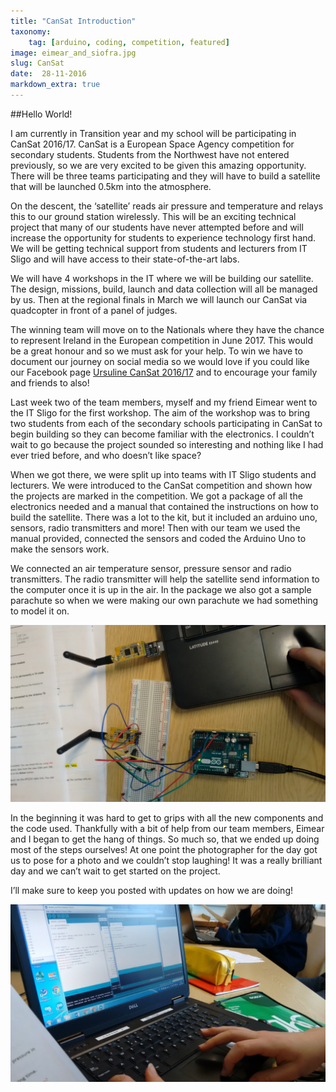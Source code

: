 ```yaml
---
title: "CanSat Introduction"
taxonomy:
    tag: [arduino, coding, competition, featured]
image: eimear_and_siofra.jpg
slug: CanSat
date:  28-11-2016
markdown_extra: true
---
```


##Hello World!


I am currently in Transition year and my school will be participating in CanSat 2016/17. CanSat is a European Space Agency competition for secondary students. Students from the Northwest have not entered previously, so we are very excited to be given this amazing opportunity. There will be three teams participating and they will have to build a satellite that will be launched 0.5km into the atmosphere.

On the descent, the ‘satellite’ reads air pressure and temperature and relays this to our ground station wirelessly. This will be an exciting technical project that many of our students have never attempted before and will increase the opportunity for students to experience technology first hand. We will be getting technical support from students and lecturers from IT Sligo and will have access to their state-of-the-art labs. 

We will have 4 workshops in the IT where we will be building our satellite. The design, missions, build, launch and data collection will all be managed by us. Then at the regional finals in March we will launch our CanSat via quadcopter in front of a panel of judges. 

The winning team will move on to the Nationals where they have the chance to represent Ireland in the European competition in June 2017. This would be a great honour and so we must ask for your help. To win we have to document our journey on social media so we would love if you could like our Facebook page [Ursuline CanSat 2016/17](https://www.facebook.com/ursulinecansat/) and to encourage your family and friends to also!


Last week two of the team members, myself and my friend Eimear went to the IT Sligo for the first workshop. The aim of the workshop was to bring two students from each of the secondary schools participating in CanSat to begin building so they can become familiar with the electronics. I couldn’t wait to go because the project sounded so interesting and nothing like I had ever tried before, and who doesn’t like space?

When we got there, we were split up into teams with IT Sligo students and lecturers. We were introduced to the CanSat competition and shown how the projects are marked in the competition. We got a package of all the electronics needed and a manual that contained the instructions on how to build the satellite. There was a lot to the kit, but it included an arduino uno, sensors, radio transmitters and more! Then with our team we used the manual provided, connected the sensors and coded the Arduino Uno to make the sensors work. 

We connected an air temperature sensor, pressure sensor and radio transmitters. The radio transmitter will help the satellite send information to the computer once it is up in the air. In the package we also got a sample parachute so when we were making our own parachute we had something to model it on.

![electronics](electronics_layout.jpg)

In the beginning it was hard to get to grips with all the new components and the code used. Thankfully with a bit of help from our team members, Eimear and I began to get the hang of things. So much so, that we ended up doing most of the steps ourselves! At one point the photographer for the day got us to pose for a photo and we couldn’t stop laughing! It was a really brilliant day and we can’t wait to get started on the project.


I’ll make sure to keep you posted with updates on how we are doing!

![coding](coding_cansat.jpg)
